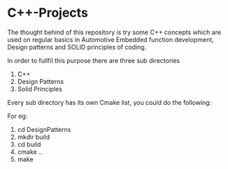 # C++-Projects

The thought behind of this repository is try some C++ concepts which are used on regular basics in Automotive
Embedded function development, Design patterns and SOLID principles of coding.

In order to fullfil this purpose there are three sub directories

1. C++
2. Design Patterns
3. Solid Principles

Every sub directory has its own Cmake list, you could do the following:

For eg:

1. cd DesignPatterns
2. mkdir build
3. cd build
4. cmake ..
5. make

